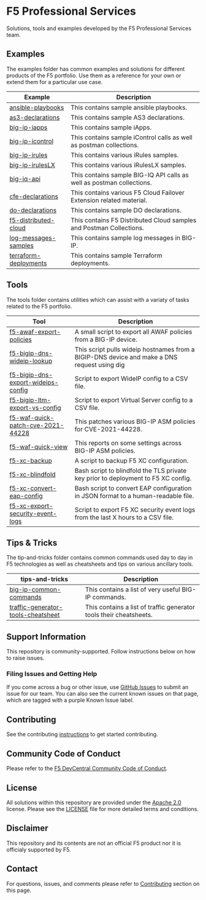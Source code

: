 # F5 Professional Services
Solutions, tools and examples developed by the F5 Professional Services team.

## Examples
The examples folder has common examples and solutions for different products of the F5 portfolio. Use them as a reference for your own or extend them for a particular use case.


| Example                                         | Description |
| ----------------------------------------------- | ----------- |
| [ansible-playbooks](examples/ansible-playbooks)| This contains sample ansible playbooks.   |
| [as3-declarations](examples/as3-declarations)| This contains sample AS3 declarations.  |
| [big-ip-iapps](examples/big-ip-iapps)| This contains sample iApps. |
| [big-ip-icontrol](examples/big-ip-icontrol)| This contains sample iControl calls as well as postman collections. |
| [big-ip-irules](examples/big-ip-irules)| This contains various iRules samples. |
| [big-ip-irulesLX](examples/big-ip-irulesLX)| This contains various iRulesLX samples.  |
| [big-iq-api](examples/big-iq-api)| This contains sample BIG-IQ API calls as well as postman collections. |
| [cfe-declarations](examples/cfe-declarations)| This contains various F5 Cloud Failover Extension related material. |
[do-declarations](examples/do-declarations)| This contains sample DO declarations. |
| [f5-distributed-cloud](examples/f5-distributed-cloud)| This contains F5 Distributed Cloud samples and Postman Collections. |
| [log-messages-samples](examples/log-messages-samples) | This contains sample log messages in BIG-IP. |
| [terraform-deployments](examples/terraform-deployments) | This contains sample Terraform deployments. |



## Tools
The tools folder contains utilities which can assist with a variaty of tasks related to the F5 portfolio.

| Tool                                         | Description |
| ----------------------------------------------- | ----------- |
| [f5-awaf-export-policies](tools/f5-awaf-export-policies)| A small script to export all AWAF policies from a BIG-IP device. |
| [f5-bigip-dns-wideip-lookup](tools/f5-bigipdns-wideip-lookup)| This script pulls wideip hostnames from a BIGIP-DNS device and make a DNS request using dig |
| [f5-bigip-dns-export-wideips-config](tools/f5-bigip-dns-export-wideips-config)| Script to export WideIP config to a CSV file. |
| [f5-bigip-ltm-export-vs-config](tools/f5-bigip-dns-export-vs-config)| Script to export Virtual Server config to a CSV file. |
| [f5-waf-quick-patch-cve-2021-44228](tools/f5-waf-quick-patch-cve-2021-44228)| This patches various BIG-IP ASM policies for CVE-2021-44228.  |
| [f5-waf-quick-view](tools/f5-waf-quick-view)| This reports on some settings across BIG-IP ASM policies.  |
| [f5-xc-backup](tools/f5-xc-backup)| A script to backup F5 XC configuration. |
| [f5-xc-blindfold](tools/f5-xc-blindfold)| Bash script to blindfold the TLS private key prior to deployment to F5 XC config. |
| [f5-xc-convert-eap-config](tools/f5-xc-convert-eap-config)| Bash script to convert EAP configuration in JSON format to a human-readable file. |
| [f5-xc-export-security-event-logs](tools/f5-xc-export-security-event-logs)| Script to export F5 XC security event logs from the last X hours to a CSV file. |


## Tips & Tricks
The tip-and-tricks folder contains common commands used day to day in F5 technologies as well as cheatsheets and tips on various ancillary tools.

| tips-and-tricks                                         | Description |
| ----------------------------------------------- | ----------- |
| [big-ip-common-commands](tips-and-tricks/big-ip-common-commands)| This contains a list of very useful BIG-IP commands.  |
| [traffic-generator-tools-cheatsheet](tips-and-tricks/traffic-generator-tools-cheatsheet)| This contains a list of traffic generator tools their cheatsheets. |

## Support Information
This repository is community-supported. Follow instructions below on how to raise issues.

### Filing Issues and Getting Help
If you come across a bug or other issue, use [GitHub Issues](https://github.com/f5devcentral/f5-professional-services/issues) to submit an issue for our team. You can also see the current known issues on that page, which are tagged with a purple Known Issue label.

## Contributing
See the contributing [instructions](/CONTRIBUTING.md) to get started contributing.

## Community Code of Conduct
Please refer to the [F5 DevCentral Community Code of Conduct](code_of_conduct.md).

## License
All solutions within this repository are provided under the [Apache 2.0](https://www.apache.org/licenses/LICENSE-2.0) license. Please see the [LICENSE](/LICENSE) file for more detailed terms and conditions.

## Disclaimer
This repository and its contents are not an official F5 product nor it is officialy supported by F5.

## Contact
For questions, issues, and comments please refer to [Contributing](/CONTRIBUTING.md) section on this page. 
